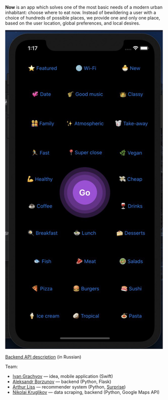 **Now** is an app which solves one of the most basic needs of a modern urban inhabitant: choose where to eat now. Instead of bewildering a user with a choice of hundreds of possible places, we provide one and only one place, based on the user location, global preferences, and local desires.

![Screenshot](screenshot.jpg)

[Backend API description](https://docs.google.com/document/d/1aCDlV91YRMFD0wGvoKO6Bm_DTIPI6Io6y7GT9n03TJk/edit) (in Russian)

Team:

- [Ivan Grachyov](https://github.com/grachyov) &mdash; idea, mobile application (Swift)
- [Aleksandr Borzunov](https://github.com/borzunov) &mdash; backend (Python, Flask)
- [Arthur Liss](https://github.com/artli) &mdash; recommender system (Python, [Surprise](http://surpriselib.com/))
- [Nikolai Kruglikov](https://github.com/nkruglikov) &mdash; data scraping, backend (Python, Google Maps API)
